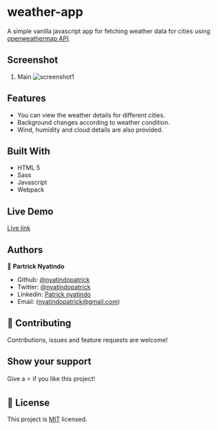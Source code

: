 # weather-app

A simple vanilla javascript app for fetching weather data for cities using [openweathermap API](http://openweathermap.org).

## Screenshot

1. Main
   ![screenshot1](https://user-images.githubusercontent.com/48393059/89487768-f866f600-d7ae-11ea-9a8a-a3f4ec51a95e.png)

## Features

- You can view the weather details for different cities.
- Background changes according to weather condition.
- Wind, humidity and cloud details are also provided.

## Built With

- HTML 5
- Sass
- Javascript
- Webpack

## Live Demo

[Live link](https://elastic-knuth-e15627.netlify.app)

## Authors

👤 **Partrick Nyatindo**

- Github: [@nyatindopatrick](https://github.com/nyatindopatrick)
- Twitter: [@nyatindopatrick](https://twitter.com/nyatindopatrick)
- Linkedin: [Patrick nyatindo](https://www.linkedin.com/in/nyatindopatrick/)
- Email: (nyatindopatrick@gmail.com)

## 🤝 Contributing

Contributions, issues and feature requests are welcome!

## Show your support

Give a ⭐️ if you like this project!

## 📝 License

This project is [MIT](./LICENSE) licensed.
